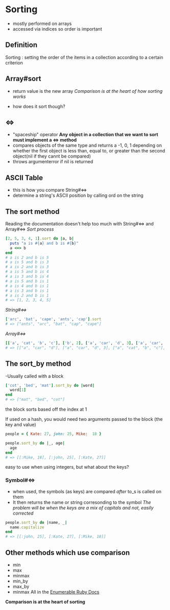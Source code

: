 # Sorting 

- mostly performed on arrays
- accessed via indices so order is important

## Definition
Sorting
: setting the order of the items in a collection according to a certain criterion

## Array#sort
 - return value is the new array
  *Comparison is at the heart of how sorting works*

  - how does it sort though?
## <=>
- "spaceship" operator
**Any object in a collection that we want to sort must implement a <=> method**
- compares objects of the same type and returns a -1, 0, 1 depending on whether the first object is less than, equal to, or greater than the second object(nil if they cannt be compared)
- throws argumenterror if nil is returned

## ASCII Table
- this is how you compare String#<=>
- determine a string's ASCII position by calling ord on the string

## The sort method
Reading the documentation doesn't help too much with String#<=> and Array#<=>
*Sort process*
```ruby
[2, 5, 3, 4, 1].sort do |a, b|
  puts "a is #{a} and b is #{b}"
  a <=> b
end
# a is 2 and b is 5
# a is 5 and b is 3
# a is 2 and b is 3
# a is 5 and b is 4
# a is 3 and b is 4
# a is 5 and b is 1
# a is 4 and b is 1
# a is 3 and b is 1
# a is 2 and b is 1
# => [1, 2, 3, 4, 5]
```

*String#<=>*
```ruby
['arc', 'bat', 'cape', 'ants', 'cap'].sort
# => ["ants", "arc", "bat", "cap", "cape"]
```

*Array#<=>*
```ruby
[['a', 'cat', 'b', 'c'], ['b', 2], ['a', 'car', 'd', 3], ['a', 'car', 'd']].sort
# => [["a", "car", "d"], ["a", "car", "d", 3], ["a", "cat", "b", "c"], ["b", 2]]
```
## The sort_by method
-Usually called with a block
```ruby
['cot', 'bed', 'mat'].sort_by do |word|
  word[1]
end
# => ["mat", "bed", "cot"]
```
the block sorts based off the index at 1

If used on a hash, you would need two arguments passed to the block (the key and value)
```ruby
people = { Kate: 27, john: 25, Mike:  18 }

people.sort_by do |_, age|
  age
end
# => [[:Mike, 18], [:john, 25], [:Kate, 27]]
```
easy to use when using integers, but what about the keys?

### Symbol#<=>
- when used, the symbols (as keys) are compared *after* to_s is called on them
- It then returns the name or string corresonding to the symbol
*The problem will be when the keys are a mix of capitals and not, easily corrected*
```ruby
people.sort_by do |name, _|
  name.capitalize
end
# => [[:john, 25], [:Kate, 27], [:Mike, 18]]
```

## Other methods which use comparison
- min
- max
- minmax
- min_by
- max_by
- minmax
All in the [Enumerable Ruby Docs](https://ruby-doc.org/core-3.0.2/Enumerable.html)

**Comparison is at the heart of sorting**